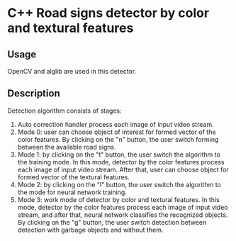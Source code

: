 C++ Road signs detector by color and textural features
=========================

## Usage
OpenCV and alglib are used in this detector.

## Description
Detection algorithm consists of stages:
1. Auto correction handler process each image of input video stream.
2. Mode 0: user can choose object of interest for formed vector of the color features.
By clicking on the "n" button, the user switch forming between the available road signs. 
3. Mode 1: by clicking on the "t" button, the user switch the algorithm to the training mode.
In this mode, detector by the color features process each image of input video stream.
After that, user can choose object for formed vector of the textural features.
4. Mode 2: by clicking on the "l" button, the user switch the algorithm to the mode for neural network training.
5. Mode 3: work mode of detector by color and textural features.
In this mode, detector by the color features process each image of input video stream, 
and after that, neural network classifies the recognized objects.
By clicking on the "g" button, the user switch detection between detection with garbage objects and without them.